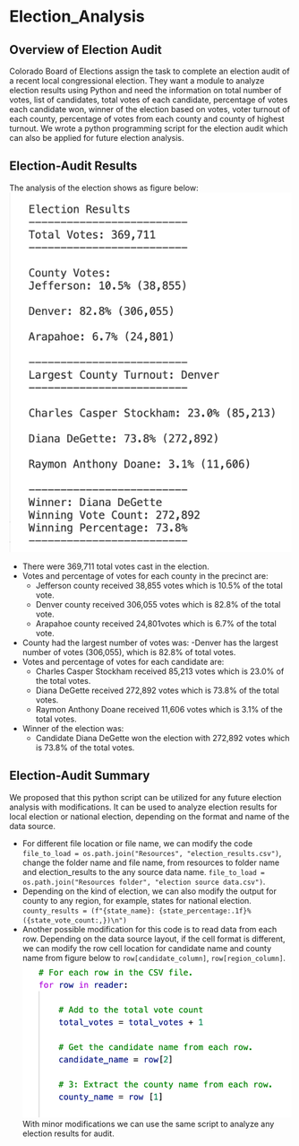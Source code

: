 # Election_Analysis
## Overview of Election Audit
Colorado Board of Elections assign the task to complete an election audit of a recent local congressional election. They want a module to analyze election results using Python and need the information on total number of votes, list of candidates, total votes of each candidate, percentage of votes each candidate won, winner of the election based on votes, voter turnout of each county, percentage of votes from each county and county of highest turnout. We wrote a python programming script for the election audit which can also be applied for future election analysis. 
## Election-Audit Results
The analysis of the election shows as figure below:
![Election_results]( /Resources/Election_results.png)
- There were 369,711 total votes cast in the election.
- Votes and percentage of votes for each county in the precinct are:
   - Jefferson county received 38,855 votes which is 10.5% of the total vote.
   - Denver county received 306,055 votes which is 82.8% of the total vote.
   - Arapahoe county received 24,801votes which is 6.7% of the total vote.
- County had the largest number of votes was:
   -Denver has the largest number of votes (306,055), which is 82.8% of total votes.
- Votes and percentage of votes for each candidate are:
   - Charles Casper Stockham received  85,213 votes which is 23.0% of the total votes.
   - Diana DeGette received 272,892 votes which is 73.8% of the total votes.
   - Raymon Anthony Doane received 11,606 votes which is 3.1% of the total votes.
- Winner of the election was:
   - Candidate Diana DeGette won the election with 272,892 votes which is 73.8% of the total votes.
## Election-Audit Summary
We proposed that this python script can be utilized for any future election analysis with modifications. It can be used to analyze election results for local election or national election, depending on the format and name of the data source. 
- For different file location or file name, we can modify the code `file_to_load = os.path.join("Resources", "election_results.csv")`, change the folder name and file name, from resources to folder name and election_results to the any source data name. `file_to_load = os.path.join("Resources folder", "election source data.csv")`.
- Depending on the kind of election, we can also modify the output for county to any region, for example, states for national election.
`county_results = (f"{state_name}: {state_percentage:.1f}% ({state_vote_count:,})\n")`
- Another possible modification for this code is to read data from each row. Depending on the data source layout, if the cell format is different, we can modify the row cell location for candidate name and county name from figure below to `row[candidate_column]`, `row[region_column]`.
![modification_row]( /Resources/modification_row.png)
With minor modifications we can use the same script to analyze any election results for audit.

   
   




